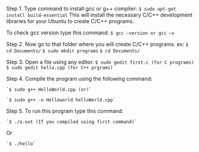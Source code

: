 Step 1. Type command to install gcc or g++ complier:
    `$ sudo apt-get install build-essential`
This will install the necessary C/C++ development libraries for your Ubuntu to create C/C++ programs.

To check gcc version type this command:
    `$ gcc –version or gcc –v`

Step 2. Now go to that folder where you will create C/C++ programs.
ex: `$ cd Documents/`
    `$ sudo mkdir programs`
    `$ cd Documents/`
    
Step 3. Open a file using any editor.
    `$ sudo gedit first.c (for C programs)`   
    `$ sudo gedit hello.cpp (for C++ prgrams)`


Step 4. Compile the program using the following command:

    `$ sudo g++ HelloWorld.cpp (or)`

    `$ sudo g++ -o Helloworld helloWorld.cpp`

Step 5. To run this program type this command:

    `$ ./a.out (If you compiled using first command)`

Or

    `$ ./hello` 